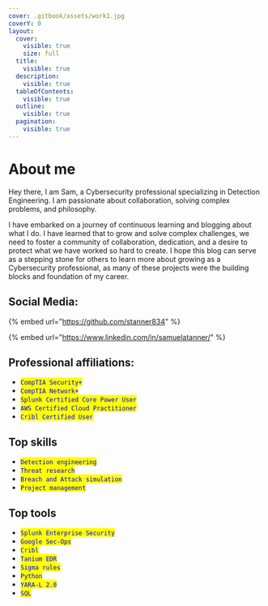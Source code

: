 ```yaml
---
cover: .gitbook/assets/work1.jpg
coverY: 0
layout:
  cover:
    visible: true
    size: full
  title:
    visible: true
  description:
    visible: true
  tableOfContents:
    visible: true
  outline:
    visible: true
  pagination:
    visible: true
---
```


# About me

Hey there, I am Sam, a Cybersecurity professional specializing in Detection Engineering. I am passionate about collaboration, solving complex problems, and philosophy.

I have embarked on a journey of continuous learning and blogging about what I do. I have learned that to grow and solve complex challenges, we need to foster a community of collaboration, dedication, and a desire to protect what we have worked so hard to create. I hope this blog can serve as a stepping stone for others to learn more about growing as a Cybersecurity professional, as many of these projects were the building blocks and foundation of my career.



## Social Media:

{% embed url="https://github.com/stanner834" %}

{% embed url="https://www.linkedin.com/in/samuelatanner/" %}

## Professional affiliations:

* <mark style="color:blue;">`CompTIA Security+`</mark>
* <mark style="color:blue;">`CompTIA Network+`</mark>
* <mark style="color:blue;">`Splunk Certified Core Power User`</mark>
* <mark style="color:blue;">`AWS Certified Cloud Practitioner`</mark>
* <mark style="color:blue;">`Cribl Certified User`</mark>

## Top skills

* <mark style="color:blue;">`Detection engineering`</mark>
* <mark style="color:blue;">`Threat research`</mark>
* <mark style="color:blue;">`Breach and Attack simulation`</mark>
* <mark style="color:blue;">`Project management`</mark>

## Top tools

* <mark style="color:blue;">`Splunk Enterprise Security`</mark>
* <mark style="color:blue;">`Google Sec-Ops`</mark>
* <mark style="color:blue;">`Cribl`</mark>
* <mark style="color:blue;">`Tanium EDR`</mark>
* <mark style="color:blue;">`Sigma rules`</mark>
* <mark style="color:blue;">`Python`</mark>
* <mark style="color:blue;">`YARA-L 2.0`</mark>
* <mark style="color:blue;">`SQL`</mark>
